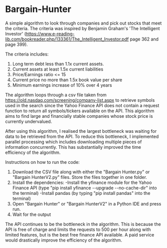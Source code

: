 # Bargain-Hunter
A simple algorithm to look through companies and pick out stocks that meet the criteria. The criteria was inspired by Benjamin Graham's 'The Intelligent Investor' (https://www.e-reading-lib.com/bookreader.php/133361/The_Intelligent_Investor.pdf page 362 and page 399).

The criteria includes:
1) Long term debt less than 1.1x current assets.
2) Current assets at least 1.5x current liabilities
3) Price/Earnings ratio <= 15
4) Current price no more than 1.5x book value per share
5) Minimum earnings increase of 10% over 4 years

The algorithm loops through a csv file taken from https://old.nasdaq.com/screening/company-list.aspx to retrieve symbols used in the search since the Yahoo Finance API does not contain a request function to return all symbols/tickers available on the API.
This algorithm aims to find large and financially stable companies whose stock price is currently undervalued.

After using this algorithm, I realised the largest bottleneck was waiting for data to be retrieved from the API. To reduce this bottleneck, I implemented parallel processing which includes downloading multiple pieces of information concurrently. This has substantially improved the time efficiency of the algorithm.

Instructions on how to run the code:
1. Download the CSV file along with either the "Bargain Hunter.py" or "Bargain HunterV2.py" files. Store the files together in one folder.
2. Install the dependencies:
  -Install the yfinance module for the Yahoo Finance API (type "pip install yfinance --upgrade --no-cache-dir" into the terminal)
  -Install pandas (by typing "pip install pandas" into the terminal)
3. Open "Bargain Hunter" or "Bargain HunterV2" in a Python IDE and press run.
4. Wait for the output

The API continues to be the bottleneck in the algorithm. This is because the API is free of charge and limits the requests to 500 per hour along with limited features, but is the best free finance API available. A paid service would drastically improve the efficiency of the algorithm. 


